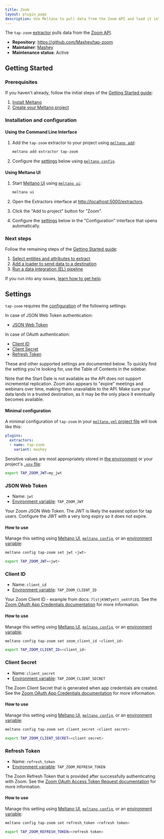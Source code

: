```yaml
---
title: Zoom
layout: plugin_page
description: Use Meltano to pull data from the Zoom API and load it into Snowflake, PostgreSQL, and more
---
```



The `tap-zoom` [extractor](https://meltano.com/plugins/extractors/) pulls data from the [Zoom API](https://marketplace.zoom.us/docs/api-reference/introduction).

- **Repository**: <https://github.com/Mashey/tap-zoom>
- **Maintainer**: [Mashey](https://www.mashey.com/)
- **Maintenance status**: Active

## Getting Started

### Prerequisites

If you haven't already, follow the initial steps of the [Getting Started guide](https://docs.meltano.com/getting-started.html):

1. [Install Meltano](https://docs.meltano.com/getting-started.html#install-meltano)
1. [Create your Meltano project](https://docs.meltano.com/getting-started.html#create-your-meltano-project)

### Installation and configuration

#### Using the Command Line Interface

1. Add the `tap-zoom` extractor to your project using [`meltano add`](https://docs.meltano.com/command-line-interface.html#add):

    ```bash
    meltano add extractor tap-zoom
    ```

1. Configure the [settings](#settings) below using [`meltano config`](https://docs.meltano.com/command-line-interface.html#config).

#### Using Meltano UI

1. Start [Meltano UI](https://docs.meltano.com/ui.html) using [`meltano ui`](https://docs.meltano.com/command-line-interface.html#ui):

    ```bash
    meltano ui
    ```

1. Open the Extractors interface at <http://localhost:5000/extractors>.
1. Click the "Add to project" button for "Zoom".
1. Configure the [settings](#settings) below in the "Configuration" interface that opens automatically.

### Next steps

Follow the remaining steps of the [Getting Started guide](https://docs.meltano.com/getting-started.html):

1. [Select entities and attributes to extract](https://docs.meltano.com/getting-started.html#select-entities-and-attributes-to-extract)
1. [Add a loader to send data to a destination](https://docs.meltano.com/getting-started.html#add-a-loader-to-send-data-to-a-destination)
1. [Run a data integration (EL) pipeline](https://docs.meltano.com/getting-started.html#run-a-data-integration-el-pipeline)

If you run into any issues, [learn how to get help](https://docs.meltano.com/getting-help.html).

## Settings

`tap-zoom` requires the [configuration](https://docs.meltano.com/configuration.html) of the following settings:

In case of JSON Web Token authentication:

- [JSON Web Token](#json-web-token)

In case of OAuth authentication:

- [Client ID](#client-id)
- [Client Secret](#client-secret)
- [Refresh Token](#refresh-token)

These and other supported settings are documented below.
To quickly find the setting you're looking for, use the Table of Contents in the sidebar.

Note that the Start Date is not available as the API does not support incremental replication.
Zoom also appears to "expire" meetings and webinars over time, making them unavailable to the API. Make sure your data lands in a trusted destination, as it may be the only place it eventually becomes available.

#### Minimal configuration

A minimal configuration of `tap-zoom` in your [`meltano.yml` project file](https://docs.meltano.com/project.html#meltano-yml-project-file) will look like this:

```yml
plugins:
  extractors:
  - name: tap-zoom
    variant: mashey
```

Sensitive values are most appropriately stored in [the environment](https://docs.meltano.com/configuration.html#configuring-settings) or your project's [`.env` file](https://docs.meltano.com/project.html#env):

```bash
export TAP_ZOOM_JWT=my_jwt
```

### JSON Web Token

- Name: `jwt`
- [Environment variable](https://docs.meltano.com/configuration.html#configuring-settings): `TAP_ZOOM_JWT`

Your Zoom JSON Web Token. The JWT is likely the easiest option for tap users. Configure the JWT with a very long expiry so it does not expire.

#### How to use

Manage this setting using [Meltano UI](#using-meltano-ui), [`meltano config`](https://docs.meltano.com/command-line-interface.html#config), or an [environment variable](https://docs.meltano.com/configuration.html#configuring-settings):

```bash
meltano config tap-zoom set jwt <jwt>

export TAP_ZOOM_JWT=<jwt>
```

### Client ID

- Name: `client_id`
- [Environment variable](https://docs.meltano.com/configuration.html#configuring-settings): `TAP_ZOOM_CLIENT_ID`

Your Zoom Client ID - example from docs: `7lstjK9NTyett_oeXtFiEQ`. See the [Zoom OAuth App Credentials documentation](https://marketplace.zoom.us/docs/guides/build/oauth-app#app-credentials) for more information.

#### How to use

Manage this setting using [Meltano UI](#using-meltano-ui), [`meltano config`](https://docs.meltano.com/command-line-interface.html#config), or an [environment variable](https://docs.meltano.com/configuration.html#configuring-settings):

```bash
meltano config tap-zoom set zoom_client_id <client_id>

export TAP_ZOOM_CLIENT_ID=<client_id>
```

### Client Secret

- Name: `client_secret`
- [Environment variable](https://docs.meltano.com/configuration.html#configuring-settings): `TAP_ZOOM_CLIENT_SECRET`

The Zoom Client Secret that is generated when app credentials are created. See the [Zoom OAuth App Credentials documentation](https://marketplace.zoom.us/docs/guides/build/oauth-app#app-credentials) for more information.

#### How to use

Manage this setting using [Meltano UI](#using-meltano-ui), [`meltano config`](https://docs.meltano.com/command-line-interface.html#config), or an [environment variable](https://docs.meltano.com/configuration.html#configuring-settings):

```bash
meltano config tap-zoom set client_secret <client secret>

export TAP_ZOOM_CLIENT_SECRET=<client secret>
```

### Refresh Token

- Name: `refresh_token`
- [Environment variable](https://docs.meltano.com/configuration.html#configuring-settings): `TAP_ZOOM_REFRESH_TOKEN`

The Zoom Refresh Token that is provided after successfully authenticating with Zoom. See the [Zoom OAuth Access Token Request documentation](https://marketplace.zoom.us/docs/guides/auth/oauth#step-2-request-access-token) for more information.

#### How to use

Manage this setting using [Meltano UI](#using-meltano-ui), [`meltano config`](https://docs.meltano.com/command-line-interface.html#config), or an [environment variable](https://docs.meltano.com/configuration.html#configuring-settings):

```bash
meltano config tap-zoom set refresh_token <refresh token>

export TAP_ZOOM_REFRESH_TOKEN=<refresh token>
